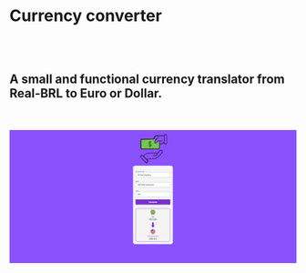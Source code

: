 <h1>Currency converter</h1>
<br>
<br>
<h2>A small and functional currency translator from Real-BRL to Euro or Dollar.</h2>
<br>
<br>
<img src="https://github.com/lpa13/ConversorMoedas/blob/main/assets/Conversor%20de%20moedas.png"/>
